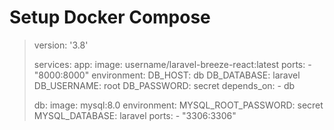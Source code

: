 # Setup Docker Compose
> version: '3.8'
>
> services:
>  app:
>    image: username/laravel-breeze-react:latest
>    ports:
>      - "8000:8000"
>    environment:
>      DB_HOST: db
>      DB_DATABASE: laravel
>      DB_USERNAME: root
>      DB_PASSWORD: secret
>    depends_on:
>      - db
>
>  db:
>    image: mysql:8.0
>    environment:
>      MYSQL_ROOT_PASSWORD: secret
>      MYSQL_DATABASE: laravel
>    ports:
>      - "3306:3306"
